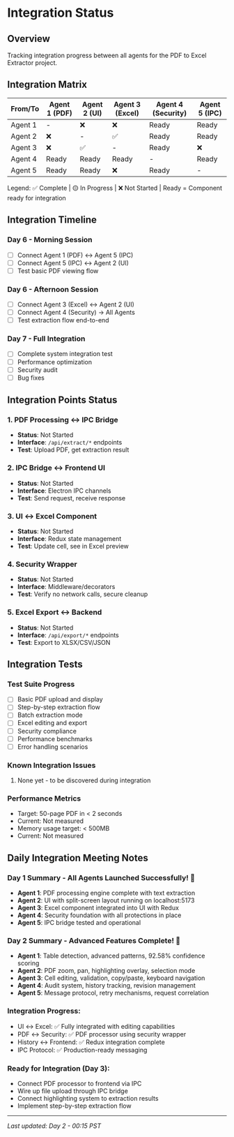 # Integration Status

## Overview
Tracking integration progress between all agents for the PDF to Excel Extractor project.

## Integration Matrix

| From/To | Agent 1 (PDF) | Agent 2 (UI) | Agent 3 (Excel) | Agent 4 (Security) | Agent 5 (IPC) |
|---------|--------------|--------------|-----------------|-------------------|---------------|
| Agent 1 | - | ❌ | ❌ | Ready | Ready |
| Agent 2 | ❌ | - | ✅ | Ready | Ready |
| Agent 3 | ❌ | ✅ | - | Ready | ❌ |
| Agent 4 | Ready | Ready | Ready | - | Ready |
| Agent 5 | Ready | Ready | ❌ | Ready | - |

Legend: ✅ Complete | 🟡 In Progress | ❌ Not Started | Ready = Component ready for integration

## Integration Timeline

### Day 6 - Morning Session
- [ ] Connect Agent 1 (PDF) ↔ Agent 5 (IPC)
- [ ] Connect Agent 5 (IPC) ↔ Agent 2 (UI)
- [ ] Test basic PDF viewing flow

### Day 6 - Afternoon Session
- [ ] Connect Agent 3 (Excel) ↔ Agent 2 (UI)
- [ ] Connect Agent 4 (Security) → All Agents
- [ ] Test extraction flow end-to-end

### Day 7 - Full Integration
- [ ] Complete system integration test
- [ ] Performance optimization
- [ ] Security audit
- [ ] Bug fixes

## Integration Points Status

### 1. PDF Processing ↔ IPC Bridge
- **Status**: Not Started
- **Interface**: `/api/extract/*` endpoints
- **Test**: Upload PDF, get extraction result

### 2. IPC Bridge ↔ Frontend UI
- **Status**: Not Started
- **Interface**: Electron IPC channels
- **Test**: Send request, receive response

### 3. UI ↔ Excel Component
- **Status**: Not Started
- **Interface**: Redux state management
- **Test**: Update cell, see in Excel preview

### 4. Security Wrapper
- **Status**: Not Started
- **Interface**: Middleware/decorators
- **Test**: Verify no network calls, secure cleanup

### 5. Excel Export ↔ Backend
- **Status**: Not Started
- **Interface**: `/api/export/*` endpoints
- **Test**: Export to XLSX/CSV/JSON

## Integration Tests

### Test Suite Progress
- [ ] Basic PDF upload and display
- [ ] Step-by-step extraction flow
- [ ] Batch extraction mode
- [ ] Excel editing and export
- [ ] Security compliance
- [ ] Performance benchmarks
- [ ] Error handling scenarios

### Known Integration Issues
1. None yet - to be discovered during integration

### Performance Metrics
- Target: 50-page PDF in < 2 seconds
- Current: Not measured
- Memory usage target: < 500MB
- Current: Not measured

## Daily Integration Meeting Notes

### Day 1 Summary - All Agents Launched Successfully! 🚀
- **Agent 1**: PDF processing engine complete with text extraction
- **Agent 2**: UI with split-screen layout running on localhost:5173
- **Agent 3**: Excel component integrated into UI with Redux
- **Agent 4**: Security foundation with all protections in place
- **Agent 5**: IPC bridge tested and operational

### Day 2 Summary - Advanced Features Complete! 🎯
- **Agent 1**: Table detection, advanced patterns, 92.58% confidence scoring
- **Agent 2**: PDF zoom, pan, highlighting overlay, selection mode
- **Agent 3**: Cell editing, validation, copy/paste, keyboard navigation
- **Agent 4**: Audit system, history tracking, revision management
- **Agent 5**: Message protocol, retry mechanisms, request correlation

### Integration Progress:
- UI ↔ Excel: ✅ Fully integrated with editing capabilities
- PDF ↔ Security: ✅ PDF processor using security wrapper
- History ↔ Frontend: ✅ Redux integration complete
- IPC Protocol: ✅ Production-ready messaging

### Ready for Integration (Day 3):
- Connect PDF processor to frontend via IPC
- Wire up file upload through IPC bridge
- Connect highlighting system to extraction results
- Implement step-by-step extraction flow

---
*Last updated: Day 2 - 00:15 PST*
